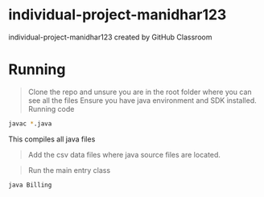 # individual-project-manidhar123
individual-project-manidhar123 created by GitHub Classroom

# Running
> Clone the repo and unsure you are in the root folder where you can see all the files
> Ensure you have java environment and SDK installed.
> Running code 
```sh
javac *.java

```
This compiles all java files 
> Add the csv data files where java source files are located.

> Run the main entry class 
```sh
java Billing 

```


